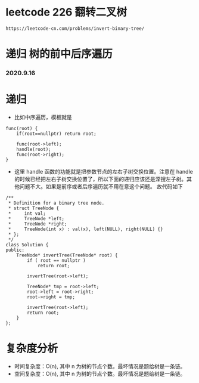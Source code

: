 # leetcode 226 翻转二叉树
`https://leetcode-cn.com/problems/invert-binary-tree/`
# 递归 树的前中后序遍历
### 2020.9.16

# 递归
* 比如中序遍历，模板就是
```
func(root) {
    if(root==nullptr) return root;

    func(root->left);
    handle(root);
    func(root->right);
}
```

* 这里 handle 函数的功能就是把参数节点的左右子树交换位置。注意在 handle 的时候已经把左右子树交换位置了，所以下面的递归应该还是深搜左子树。其他问题不大。如果是前序或者后序遍历就不用在意这个问题。
故代码如下

```
/**
 * Definition for a binary tree node.
 * struct TreeNode {
 *     int val;
 *     TreeNode *left;
 *     TreeNode *right;
 *     TreeNode(int x) : val(x), left(NULL), right(NULL) {}
 * };
 */
class Solution {
public:
    TreeNode* invertTree(TreeNode* root) { 
        if ( root == nullptr ) 
            return root;
        
        invertTree(root->left);

        TreeNode* tmp = root->left;
        root->left = root->right;
        root->right = tmp;

        invertTree(root->left);
        return root;
    }
};
```

# 复杂度分析
* 时间复杂度：O(n), 其中 n 为树的节点个数。最坏情况是题给树是一条链。
* 空间复杂度：O(n), 其中 n 为树的节点个数。最坏情况是题给树是一条链。
